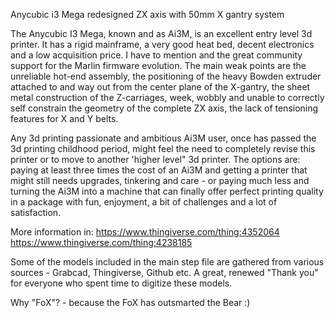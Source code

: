 Anycubic i3 Mega redesigned ZX axis with 50mm X gantry system

The Anycubic I3 Mega, known and as Ai3M, is an excellent entry level 3d printer. It has a rigid mainframe, a very good heat bed, decent electronics and a low acquisition price. I have to mention and the great community support for the Marlin firmware evolution. The main weak points are the unreliable hot-end assembly, the positioning of the heavy Bowden extruder attached to and way out from the center plane of the X-gantry, the sheet metal construction of the Z-carriages, week, wobbly and unable to correctly self constrain the geometry of the complete ZX axis, the lack of tensioning features for X and Y belts.

Any 3d printing passionate and ambitious Ai3M user, once has passed the 3d printing childhood period, might feel the need to completely revise this printer or to move to another 'higher level" 3d printer. The options are: paying at least three times the cost of an Ai3M and getting a printer that might still needs upgrades, tinkering and care - or paying much less and turning the Ai3M into a machine that can finally offer perfect printing quality in a package with fun, enjoyment, a bit of challenges and a lot of satisfaction.

More information in: https://www.thingiverse.com/thing:4352064 https://www.thingiverse.com/thing:4238185

Some of the models included in the main step file are gathered from various sources - Grabcad, Thingiverse, Github etc. A great, renewed "Thank you" for everyone who spent time to digitize these models.

Why "FoX"? - because the FoX has outsmarted the Bear :)
